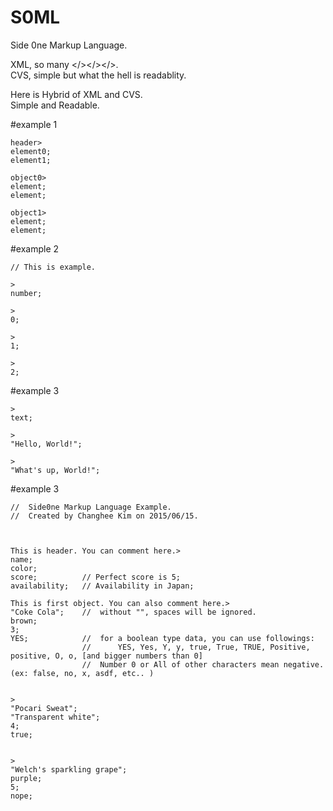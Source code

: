 S0ML
====
Side 0ne Markup Language.

XML, so many \</>\</>\</>.  
CVS, simple but what the hell is readablity.

Here is Hybrid of XML and CVS.  
Simple and Readable.

#example 1
```
header>
element0;
element1;

object0>
element;
element;

object1>
element;
element;
```

#example 2
```
// This is example.

>
number;

>
0;

>
1;

>
2;
```

#example 3
```
>
text;

>
"Hello, World!";

>
"What's up, World!";
```

#example 3
```
//	Side0ne Markup Language Example.
//	Created by Changhee Kim on 2015/06/15.



This is header. You can comment here.>
name;
color;
score;			// Perfect score is 5;
availability;	// Availability in Japan;

This is first object. You can also comment here.>
"Coke Cola";	//	without "", spaces will be ignored.
brown;
3;
YES;			//	for a boolean type data, you can use followings:
				//		YES, Yes, Y, y, true, True, TRUE, Positive, positive, O, o, [and bigger numbers than 0]
				//	Number 0 or All of other characters mean negative. (ex: false, no, x, asdf, etc.. )


>
"Pocari Sweat";
"Transparent white";
4;
true;


>
"Welch's sparkling grape";
purple;
5;
nope;
```
